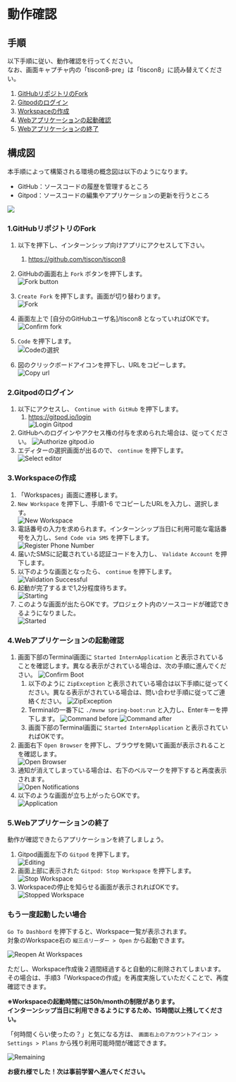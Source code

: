 # 動作確認

## 手順

以下手順に従い、動作確認を行ってください。  
なお、画面キャプチャ内の「tiscon8-pre」は「tiscon8」に読み替えてください。

1. [GitHubリポジトリのFork](#1githubリポジトリのfork)
1. [Gitpodのログイン](#2gitpodのログイン)
1. [Workspaceの作成](#3workspaceの作成)
1. [Webアプリケーションの起動確認](#4webアプリケーションの起動確認)
1. [Webアプリケーションの終了](#5webアプリケーションの終了)

## 構成図

本手順によって構築される環境の概念図は以下のようになります。

- GitHub：ソースコードの履歴を管理するところ
- Gitpod：ソースコードの編集やアプリケーションの更新を行うところ

![](../image/diagram.png)

### 1.GitHubリポジトリのFork

1. 以下を押下し、インターンシップ向けアプリにアクセスして下さい。  
   1. https://github.com/tiscon/tiscon8
1. GitHubの画面右上 `Fork` ボタンを押下します。  
![Fork button](../image/git_fork-button.png)
1. `Create Fork` を押下します。画面が切り替わります。  
![Fork](../image/git_fork.png)

1. 画面左上で [自分のGitHubユーザ名]/tiscon8 となっていればOKです。  
![Confirm fork](../image/git_confirm-fork.png)

1. `Code` を押下します。  
![Codeの選択](../image/git_click-code.png)

1. 図のクリックボードアイコンを押下し、URLをコピーします。  
![Copy url](../image/git_copy-url.png)

### 2.Gitpodのログイン

1. 以下にアクセスし、 `Continue with GitHub` を押下します。
   1. https://gitpod.io/login  
![Login Gitpod](../image/gitpod_access.png)
1. GitHubへのログインやアクセス権の付与を求められた場合は、従ってください。
![Authorize gitpod.io](../image/gitpod_authorize-gitpodio.png)
1. エディターの選択画面が出るので、 `continue` を押下します。
![Select editor](../image/gitpod_select-editor.png)

### 3.Workspaceの作成

1. 「Workspaces」画面に遷移します。 
1. `New Workspace` を押下し、手順1-6 でコピーしたURLを入力し、選択します。  
![New Workspace](../image/gitpod_new-workspace.png)
1. 電話番号の入力を求められます。インターンシップ当日に利用可能な電話番号を入力し、`Send Code via SMS` を押下します。
![Register Phone Number](../image/gitpod_register-phone-number.png)
1. 届いたSMSに記載されている認証コードを入力し、 `Validate Account` を押下します。
1. 以下のような画面となったら、 `continue` を押下します。  
![Validation Successful](../image/gitpod_validation-successful.png)
1. 起動が完了するまで1,2分程度待ちます。  
![Starting](../image/gitpod_starting.png)
1. このような画面が出たらOKです。プロジェクト内のソースコードが確認できるようになりました。  
![Started](../image/gitpod_started.png)

### 4.Webアプリケーションの起動確認

1. 画面下部のTerminal画面に `Started InternApplication` と表示されていることを確認します。異なる表示がされている場合は、次の手順に進んでください。
![Confirm Boot](../image/gitpod_confirm-boot.png)
   1. 以下のように `ZipException` と表示されている場合は以下手順に従ってください。異なる表示がされている場合は、問い合わせ手順に従ってご連絡ください。
![ZipException](../image/gitpod_zip-exception.png)
   1.  Terminalの一番下に `./mvnw spring-boot:run` と入力し、Enterキーを押下します。
![Command before](../image/gitpod_command-before.png)
![Command after](../image/gitpod_command-after.png)
   1. 画面下部のTerminal画面に `Started InternApplication` と表示されていればOKです。
1. 画面右下 `Open Browser` を押下し、ブラウザを開いて画面が表示されることを確認します。  
![Open Browser](../image/gitpod_open-browser.png)
1. 通知が消えてしまっている場合は、右下のベルマークを押下すると再度表示されます。  
![Open Notifications](../image/gitpod_open-notifications.png)
1. 以下のような画面が立ち上がったらOKです。  
![Application](../image/tiscon8_prior_confirmation.png)

### 5.Webアプリケーションの終了

動作が確認できたらアプリケーションを終了しましょう。  

1. Gitpod画面左下の `Gitpod` を押下します。  
![Editing](../image/gitpod_editing.png)
1. 画面上部に表示された `Gitpod: Stop Workspace` を押下します。  
![Stop Workspace](../image/gitpod_stop-workspace.png)
1. Workspaceの停止を知らせる画面が表示されればOKです。  
![Stopped Workspace](../image/gitpod_stopped-workspace.png)

### もう一度起動したい場合

`Go To Dashbord` を押下すると、Workspace一覧が表示されます。  
対象のWorkspace右の `縦三点リーダー > Open` から起動できます。

![Reopen At Workspaces](../image/gitpod_reopen-at-workspaces.png)

ただし、Workspace作成後２週間経過すると自動的に削除されてしまいます。  
その場合は、手順3「Workspaceの作成」を再度実施していただくことで、再度確認できます。

__※Workspaceの起動時間には50h/monthの制限があります。__  
__インターンシップ当日に利用できるようにするため、15時間以上残してください。__

「何時間くらい使ったの？」と気になる方は、 `画面右上のアカウントアイコン > Settings > Plans` から残り利用可能時間が確認できます。

![Remaining](../image/gitpod_remaining.png)

__お疲れ様でした！次は事前学習へ進んでください。__

